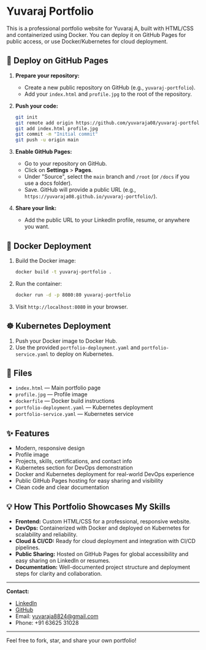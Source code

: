 # Yuvaraj Portfolio

This is a professional portfolio website for Yuvaraj A, built with HTML/CSS and containerized using Docker. You can deploy it on GitHub Pages for public access, or use Docker/Kubernetes for cloud deployment.

## 🚀 Deploy on GitHub Pages

1. **Prepare your repository:**
   - Create a new public repository on GitHub (e.g., `yuvaraj-portfolio`).
   - Add your `index.html` and `profile.jpg` to the root of the repository.

2. **Push your code:**
   ```sh
   git init
   git remote add origin https://github.com/yuvaraja08/yuvaraj-portfolio.git
   git add index.html profile.jpg
   git commit -m "Initial commit"
   git push -u origin main
   ```

3. **Enable GitHub Pages:**
   - Go to your repository on GitHub.
   - Click on **Settings** > **Pages**.
   - Under "Source", select the `main` branch and `/root` (or `/docs` if you use a docs folder).
   - Save. GitHub will provide a public URL (e.g., `https://yuvaraja08.github.io/yuvaraj-portfolio/`).

4. **Share your link:**
   - Add the public URL to your LinkedIn profile, resume, or anywhere you want.

## 🐳 Docker Deployment

1. Build the Docker image:
   ```sh
   docker build -t yuvaraj-portfolio .
   ```
2. Run the container:
   ```sh
   docker run -d -p 8080:80 yuvaraj-portfolio
   ```
3. Visit `http://localhost:8080` in your browser.

## ☸️ Kubernetes Deployment

1. Push your Docker image to Docker Hub.
2. Use the provided `portfolio-deployment.yaml` and `portfolio-service.yaml` to deploy on Kubernetes.

## 📄 Files
- `index.html` — Main portfolio page
- `profile.jpg` — Profile image
- `dockerfile` — Docker build instructions
- `portfolio-deployment.yaml` — Kubernetes deployment
- `portfolio-service.yaml` — Kubernetes service

## ✨ Features
- Modern, responsive design
- Profile image
- Projects, skills, certifications, and contact info
- Kubernetes section for DevOps demonstration
- Docker and Kubernetes deployment for real-world DevOps experience
- Public GitHub Pages hosting for easy sharing and visibility
- Clean code and clear documentation

## 💡 How This Portfolio Showcases My Skills

- **Frontend:** Custom HTML/CSS for a professional, responsive website.
- **DevOps:** Containerized with Docker and deployed on Kubernetes for scalability and reliability.
- **Cloud & CI/CD:** Ready for cloud deployment and integration with CI/CD pipelines.
- **Public Sharing:** Hosted on GitHub Pages for global accessibility and easy sharing on LinkedIn or resumes.
- **Documentation:** Well-documented project structure and deployment steps for clarity and collaboration.

---

**Contact:**
- [LinkedIn](https://www.linkedin.com/in/yuvaraj-a-0681b9252/)
- [GitHub](https://github.com/yuvaraja08)
- Email: yuvaraja8824@gmail.com
- Phone: +91 63625 31028

---

Feel free to fork, star, and share your own portfolio!
